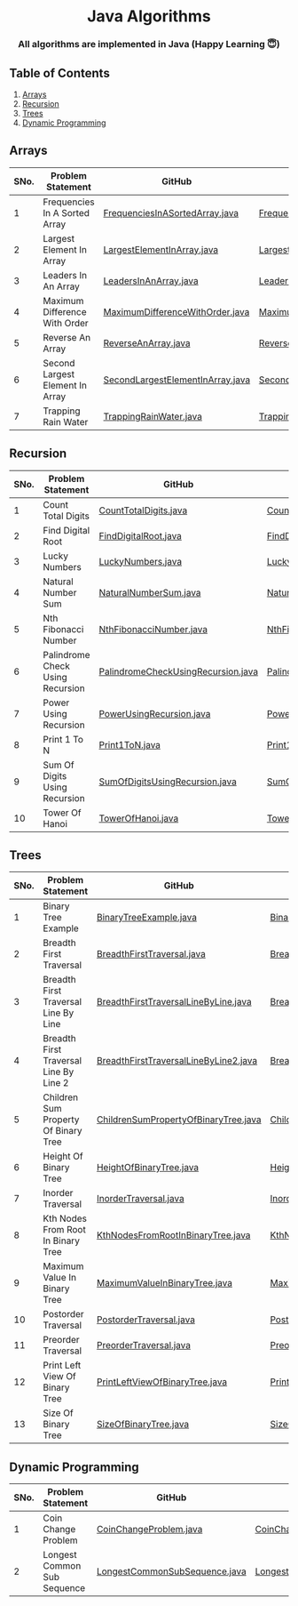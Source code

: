 <h1 align="center">
  Java Algorithms 
  <br>
</h1>

<h3 align="center">All algorithms are implemented in Java (Happy Learning 😇)</h3>

## Table of Contents ##
1. [Arrays](#Arrays)
2. [Recursion](#Recursion)
3. [Trees](#Trees)
4. [Dynamic Programming](#Dynamic-Programming)


## Arrays ##

|  SNo. | Problem Statement | GitHub | GitHub1s |
| ----- | ----------------- | ------ | -------- |
| 1| Frequencies In A Sorted Array |[FrequenciesInASortedArray.java](https://github.com/pwnmahto/java-algorithms/blob/main/src/main/java/com/algorithms/arrays/FrequenciesInASortedArray.java)|[FrequenciesInASortedArray.java](https://github1s.com/pwnmahto/java-algorithms/blob/main/src/main/java/com/algorithms/arrays/FrequenciesInASortedArray.java)|
| 2| Largest Element In Array |[LargestElementInArray.java](https://github.com/pwnmahto/java-algorithms/blob/main/src/main/java/com/algorithms/arrays/LargestElementInArray.java)|[LargestElementInArray.java](https://github1s.com/pwnmahto/java-algorithms/blob/main/src/main/java/com/algorithms/arrays/LargestElementInArray.java)|
| 3| Leaders In An Array |[LeadersInAnArray.java](https://github.com/pwnmahto/java-algorithms/blob/main/src/main/java/com/algorithms/arrays/LeadersInAnArray.java)|[LeadersInAnArray.java](https://github1s.com/pwnmahto/java-algorithms/blob/main/src/main/java/com/algorithms/arrays/LeadersInAnArray.java)|
| 4| Maximum Difference With Order |[MaximumDifferenceWithOrder.java](https://github.com/pwnmahto/java-algorithms/blob/main/src/main/java/com/algorithms/arrays/MaximumDifferenceWithOrder.java)|[MaximumDifferenceWithOrder.java](https://github1s.com/pwnmahto/java-algorithms/blob/main/src/main/java/com/algorithms/arrays/MaximumDifferenceWithOrder.java)|
| 5| Reverse An Array |[ReverseAnArray.java](https://github.com/pwnmahto/java-algorithms/blob/main/src/main/java/com/algorithms/arrays/ReverseAnArray.java)|[ReverseAnArray.java](https://github1s.com/pwnmahto/java-algorithms/blob/main/src/main/java/com/algorithms/arrays/ReverseAnArray.java)|
| 6| Second Largest Element In Array |[SecondLargestElementInArray.java](https://github.com/pwnmahto/java-algorithms/blob/main/src/main/java/com/algorithms/arrays/SecondLargestElementInArray.java)|[SecondLargestElementInArray.java](https://github1s.com/pwnmahto/java-algorithms/blob/main/src/main/java/com/algorithms/arrays/SecondLargestElementInArray.java)|
| 7| Trapping Rain Water |[TrappingRainWater.java](https://github.com/pwnmahto/java-algorithms/blob/main/src/main/java/com/algorithms/arrays/TrappingRainWater.java)|[TrappingRainWater.java](https://github1s.com/pwnmahto/java-algorithms/blob/main/src/main/java/com/algorithms/arrays/TrappingRainWater.java)|

## Recursion ##

|  SNo. | Problem Statement | GitHub | GitHub1s |
| ----- | ----------------- | ------ | -------- |
| 1| Count Total Digits |[CountTotalDigits.java](https://github.com/pwnmahto/java-algorithms/blob/main/src/main/java/com/algorithms/recursion/CountTotalDigits.java)|[CountTotalDigits.java](https://github1s.com/pwnmahto/java-algorithms/blob/main/src/main/java/com/algorithms/recursion/CountTotalDigits.java)|
| 2| Find Digital Root |[FindDigitalRoot.java](https://github.com/pwnmahto/java-algorithms/blob/main/src/main/java/com/algorithms/recursion/FindDigitalRoot.java)|[FindDigitalRoot.java](https://github1s.com/pwnmahto/java-algorithms/blob/main/src/main/java/com/algorithms/recursion/FindDigitalRoot.java)|
| 3| Lucky Numbers |[LuckyNumbers.java](https://github.com/pwnmahto/java-algorithms/blob/main/src/main/java/com/algorithms/recursion/LuckyNumbers.java)|[LuckyNumbers.java](https://github1s.com/pwnmahto/java-algorithms/blob/main/src/main/java/com/algorithms/recursion/LuckyNumbers.java)|
| 4| Natural Number Sum |[NaturalNumberSum.java](https://github.com/pwnmahto/java-algorithms/blob/main/src/main/java/com/algorithms/recursion/NaturalNumberSum.java)|[NaturalNumberSum.java](https://github1s.com/pwnmahto/java-algorithms/blob/main/src/main/java/com/algorithms/recursion/NaturalNumberSum.java)|
| 5| Nth Fibonacci Number |[NthFibonacciNumber.java](https://github.com/pwnmahto/java-algorithms/blob/main/src/main/java/com/algorithms/recursion/NthFibonacciNumber.java)|[NthFibonacciNumber.java](https://github1s.com/pwnmahto/java-algorithms/blob/main/src/main/java/com/algorithms/recursion/NthFibonacciNumber.java)|
| 6| Palindrome Check Using Recursion |[PalindromeCheckUsingRecursion.java](https://github.com/pwnmahto/java-algorithms/blob/main/src/main/java/com/algorithms/recursion/PalindromeCheckUsingRecursion.java)|[PalindromeCheckUsingRecursion.java](https://github1s.com/pwnmahto/java-algorithms/blob/main/src/main/java/com/algorithms/recursion/PalindromeCheckUsingRecursion.java)|
| 7| Power Using Recursion |[PowerUsingRecursion.java](https://github.com/pwnmahto/java-algorithms/blob/main/src/main/java/com/algorithms/recursion/PowerUsingRecursion.java)|[PowerUsingRecursion.java](https://github1s.com/pwnmahto/java-algorithms/blob/main/src/main/java/com/algorithms/recursion/PowerUsingRecursion.java)|
| 8| Print 1 To N |[Print1ToN.java](https://github.com/pwnmahto/java-algorithms/blob/main/src/main/java/com/algorithms/recursion/Print1ToN.java)|[Print1ToN.java](https://github1s.com/pwnmahto/java-algorithms/blob/main/src/main/java/com/algorithms/recursion/Print1ToN.java)|
| 9| Sum Of Digits Using Recursion |[SumOfDigitsUsingRecursion.java](https://github.com/pwnmahto/java-algorithms/blob/main/src/main/java/com/algorithms/recursion/SumOfDigitsUsingRecursion.java)|[SumOfDigitsUsingRecursion.java](https://github1s.com/pwnmahto/java-algorithms/blob/main/src/main/java/com/algorithms/recursion/SumOfDigitsUsingRecursion.java)|
| 10| Tower Of Hanoi |[TowerOfHanoi.java](https://github.com/pwnmahto/java-algorithms/blob/main/src/main/java/com/algorithms/recursion/TowerOfHanoi.java)|[TowerOfHanoi.java](https://github1s.com/pwnmahto/java-algorithms/blob/main/src/main/java/com/algorithms/recursion/TowerOfHanoi.java)|

## Trees ##

|  SNo. | Problem Statement | GitHub | GitHub1s |
| ----- | ----------------- | ------ | -------- |
| 1| Binary Tree Example |[BinaryTreeExample.java](https://github.com/pwnmahto/java-algorithms/blob/main/src/main/java/com/algorithms/trees/BinaryTreeExample.java)|[BinaryTreeExample.java](https://github1s.com/pwnmahto/java-algorithms/blob/main/src/main/java/com/algorithms/trees/BinaryTreeExample.java)|
| 2| Breadth First Traversal |[BreadthFirstTraversal.java](https://github.com/pwnmahto/java-algorithms/blob/main/src/main/java/com/algorithms/trees/BreadthFirstTraversal.java)|[BreadthFirstTraversal.java](https://github1s.com/pwnmahto/java-algorithms/blob/main/src/main/java/com/algorithms/trees/BreadthFirstTraversal.java)|
| 3| Breadth First Traversal Line By Line |[BreadthFirstTraversalLineByLine.java](https://github.com/pwnmahto/java-algorithms/blob/main/src/main/java/com/algorithms/trees/BreadthFirstTraversalLineByLine.java)|[BreadthFirstTraversalLineByLine.java](https://github1s.com/pwnmahto/java-algorithms/blob/main/src/main/java/com/algorithms/trees/BreadthFirstTraversalLineByLine.java)|
| 4| Breadth First Traversal Line By Line 2 |[BreadthFirstTraversalLineByLine2.java](https://github.com/pwnmahto/java-algorithms/blob/main/src/main/java/com/algorithms/trees/BreadthFirstTraversalLineByLine2.java)|[BreadthFirstTraversalLineByLine2.java](https://github1s.com/pwnmahto/java-algorithms/blob/main/src/main/java/com/algorithms/trees/BreadthFirstTraversalLineByLine2.java)|
| 5| Children Sum Property Of Binary Tree |[ChildrenSumPropertyOfBinaryTree.java](https://github.com/pwnmahto/java-algorithms/blob/main/src/main/java/com/algorithms/trees/ChildrenSumPropertyOfBinaryTree.java)|[ChildrenSumPropertyOfBinaryTree.java](https://github1s.com/pwnmahto/java-algorithms/blob/main/src/main/java/com/algorithms/trees/ChildrenSumPropertyOfBinaryTree.java)|
| 6| Height Of Binary Tree |[HeightOfBinaryTree.java](https://github.com/pwnmahto/java-algorithms/blob/main/src/main/java/com/algorithms/trees/HeightOfBinaryTree.java)|[HeightOfBinaryTree.java](https://github1s.com/pwnmahto/java-algorithms/blob/main/src/main/java/com/algorithms/trees/HeightOfBinaryTree.java)|
| 7| Inorder Traversal |[InorderTraversal.java](https://github.com/pwnmahto/java-algorithms/blob/main/src/main/java/com/algorithms/trees/InorderTraversal.java)|[InorderTraversal.java](https://github1s.com/pwnmahto/java-algorithms/blob/main/src/main/java/com/algorithms/trees/InorderTraversal.java)|
| 8| Kth Nodes From Root In Binary Tree |[KthNodesFromRootInBinaryTree.java](https://github.com/pwnmahto/java-algorithms/blob/main/src/main/java/com/algorithms/trees/KthNodesFromRootInBinaryTree.java)|[KthNodesFromRootInBinaryTree.java](https://github1s.com/pwnmahto/java-algorithms/blob/main/src/main/java/com/algorithms/trees/KthNodesFromRootInBinaryTree.java)|
| 9| Maximum Value In Binary Tree |[MaximumValueInBinaryTree.java](https://github.com/pwnmahto/java-algorithms/blob/main/src/main/java/com/algorithms/trees/MaximumValueInBinaryTree.java)|[MaximumValueInBinaryTree.java](https://github1s.com/pwnmahto/java-algorithms/blob/main/src/main/java/com/algorithms/trees/MaximumValueInBinaryTree.java)|
| 10| Postorder Traversal |[PostorderTraversal.java](https://github.com/pwnmahto/java-algorithms/blob/main/src/main/java/com/algorithms/trees/PostorderTraversal.java)|[PostorderTraversal.java](https://github1s.com/pwnmahto/java-algorithms/blob/main/src/main/java/com/algorithms/trees/PostorderTraversal.java)|
| 11| Preorder Traversal |[PreorderTraversal.java](https://github.com/pwnmahto/java-algorithms/blob/main/src/main/java/com/algorithms/trees/PreorderTraversal.java)|[PreorderTraversal.java](https://github1s.com/pwnmahto/java-algorithms/blob/main/src/main/java/com/algorithms/trees/PreorderTraversal.java)|
| 12| Print Left View Of Binary Tree |[PrintLeftViewOfBinaryTree.java](https://github.com/pwnmahto/java-algorithms/blob/main/src/main/java/com/algorithms/trees/PrintLeftViewOfBinaryTree.java)|[PrintLeftViewOfBinaryTree.java](https://github1s.com/pwnmahto/java-algorithms/blob/main/src/main/java/com/algorithms/trees/PrintLeftViewOfBinaryTree.java)|
| 13| Size Of Binary Tree |[SizeOfBinaryTree.java](https://github.com/pwnmahto/java-algorithms/blob/main/src/main/java/com/algorithms/trees/SizeOfBinaryTree.java)|[SizeOfBinaryTree.java](https://github1s.com/pwnmahto/java-algorithms/blob/main/src/main/java/com/algorithms/trees/SizeOfBinaryTree.java)|

## Dynamic Programming ##

|  SNo. | Problem Statement | GitHub | GitHub1s |
| ----- | ----------------- | ------ | -------- |
| 1| Coin Change Problem |[CoinChangeProblem.java](https://github.com/pwnmahto/java-algorithms/blob/main/src/main/java/com/algorithms/dynamicprogramming/CoinChangeProblem.java)|[CoinChangeProblem.java](https://github1s.com/pwnmahto/java-algorithms/blob/main/src/main/java/com/algorithms/dynamicprogramming/CoinChangeProblem.java)|
| 2| Longest Common Sub Sequence |[LongestCommonSubSequence.java](https://github.com/pwnmahto/java-algorithms/blob/main/src/main/java/com/algorithms/dynamicprogramming/LongestCommonSubSequence.java)|[LongestCommonSubSequence.java](https://github1s.com/pwnmahto/java-algorithms/blob/main/src/main/java/com/algorithms/dynamicprogramming/LongestCommonSubSequence.java)|
